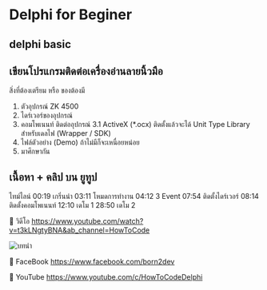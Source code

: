 # Delphi for Beginer
## delphi basic

## เขียนโปรแกรมติดต่อเครื่องอ่านลายนิ้วมือ
สิ่งที่ต้องเตรียม หรือ ของต้องมี
1. ตัวอุปกรณ์ ZK 4500
2. ไดร์เวอร์ของอุปกรณ์
3. คอมโพเนนท์ ติดต่ออุปกรณ์
	3.1 ActiveX (*.ocx)
	      ติดตั้งแล้วจะได้ Unit Type Library
		สำหรับเดลไฟ (Wrapper / SDK)
4. ไฟล์ตัวอย่าง (Demo) ถ้าไม่มีก็จะเหนื่อยหน่อย
5. มาศึกษากัน


## เนื้อหา + คลิป บน ยูทูป
ไทม์ไลน์
00:19 เกริ่นนำ
03:11 โหมดการทำงาน
04:12 3 Event
07:54 ติดตั้งไดร์เวอร์
08:14 ติดตั้งคอมโพเนนท์
12:10 เดโม 1
28:50 เดโม 2


🔷 วิดีโอ
    https://www.youtube.com/watch?v=t3kLNgtyBNA&ab_channel=HowToCode

![บทนำ](https://img.youtube.com/vi/t3kLNgtyBNA/0.jpg)


🔷 FaceBook
https://www.facebook.com/born2dev

🔷 YouTube
https://www.youtube.com/c/HowToCodeDelphi
